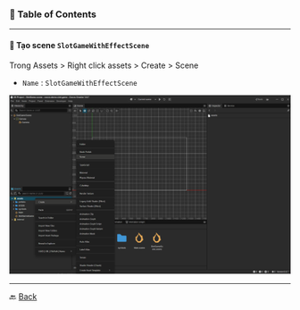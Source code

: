 
### 📑 Table of Contents

***
#### 📘 Tạo scene `SlotGameWithEffectScene`

Trong Assets > Right click assets > Create > Scene
- `Name` : `SlotGameWithEffectScene`

![create slot game scene](photos/create-slot-gamescene.png)

***

🔙 [Back](index.md)
